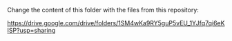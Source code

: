 Change the content of this folder with the files from this repository:

 https://drive.google.com/drive/folders/1SM4wKa9RY5guP5vEU_1YJfq7qi6eKISP?usp=sharing
